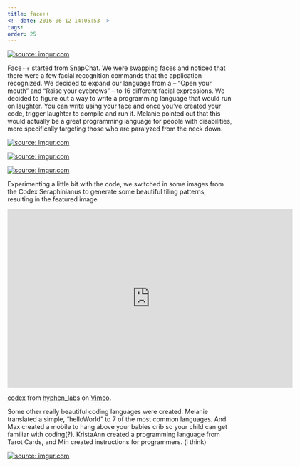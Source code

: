 ```yaml
---
title: face++
<!--date: 2016-06-12 14:05:53-->
tags:
order: 25
---
```

<a href="http://imgur.com/WuuIpY3"><img src="http://i.imgur.com/WuuIpY3.jpg" title="source: imgur.com" /></a>

Face++ started from SnapChat.  We were swapping faces and noticed that there were a few facial recognition commands that the application recognized. We decided to expand our language from a – “Open your mouth” and “Raise your eyebrows” – to 16 different facial expressions.
We decided to figure out a way to write a programming language that would run on laughter.  You can write using your face and once you’ve created your code, trigger laughter to compile and run it.  Melanie pointed out that this would actually be a great programming language for people with disabilities, more specifically targeting those who are paralyzed from the neck down.

<a href="http://imgur.com/TENeAVa"><img src="http://i.imgur.com/TENeAVa.jpg" title="source: imgur.com" /></a>

<a href="http://imgur.com/00KtvGv"><img src="http://i.imgur.com/00KtvGv.jpg" title="source: imgur.com" /></a>

<a href="http://imgur.com/EvMQB8i"><img src="http://i.imgur.com/EvMQB8i.png" title="source: imgur.com" /></a>

Experimenting a little bit with the code, we switched in some images from the Codex Seraphinianus to generate some beautiful tiling patterns, resulting in the featured image.

<iframe src="https://player.vimeo.com/video/170358067" width="640" height="400" frameborder="0" webkitallowfullscreen mozallowfullscreen allowfullscreen></iframe>
<p><a href="https://vimeo.com/170358067">codex</a> from <a href="https://vimeo.com/hyphenlabs">hyphen_labs</a> on <a href="https://vimeo.com">Vimeo</a>.</p>

Some other really beautiful coding languages were created.  Melanie translated a simple, “helloWorld” to 7 of the most common languages. And Max created a mobile to hang above your babies crib so your child can get familiar with coding(?). KristaAnn created a programming language from Tarot Cards, and Min created instructions for programmers. (i think)

<a href="http://imgur.com/o4AfCOW"><img src="http://i.imgur.com/o4AfCOW.jpg" title="source: imgur.com" /></a>